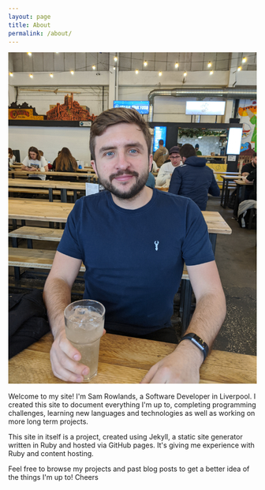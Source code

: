 ```yaml
---
layout: page
title: About
permalink: /about/
---
```

![Me!](/assets/sam2.jpg)

Welcome to my site! I'm Sam Rowlands, a Software Developer in Liverpool. I created this site to document everything I'm up to, completing programming challenges, learning new languages and technologies as well as working on more long term projects.

This site in itself is a project, created using Jekyll, a static site generator written in Ruby and hosted via GitHub pages. It's giving me experience with Ruby and content hosting.

Feel free to browse my projects and past blog posts to get a better idea of the things I'm up to! Cheers
